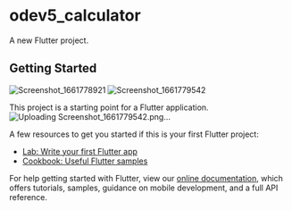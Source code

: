 # odev5_calculator

A new Flutter project.

## Getting Started
![Screenshot_1661778921](https://user-images.githubusercontent.com/54589193/187211525-8fed7a9d-8fac-4524-b83b-8865ebb0ef36.png)
![Screenshot_1661779542](https://user-images.githubusercontent.com/54589193/187211862-f77c0be7-9b3f-4262-ace9-6a3fb1ba3f38.png)


This project is a starting point for a Flutter application.![Uploading Screenshot_1661779542.png…]()


A few resources to get you started if this is your first Flutter project:

- [Lab: Write your first Flutter app](https://flutter.dev/docs/get-started/codelab)
- [Cookbook: Useful Flutter samples](https://flutter.dev/docs/cookbook)

For help getting started with Flutter, view our
[online documentation](https://flutter.dev/docs), which offers tutorials,
samples, guidance on mobile development, and a full API reference.
